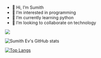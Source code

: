 - 👋 Hi, I’m Sumith 
- 👀 I’m interested in programming
- 🌱 I’m currently learning python
- 💞️ I’m looking to collaborate on technology

![](https://komarev.com/ghpvc/?username=Sumithgithub123)



![Sumith Ev's GitHub stats](https://github-readme-stats.vercel.app/api?username=Sumithgithub123&show_icons=true&theme=tokyonight)



[![Top Langs](https://github-readme-stats.vercel.app/api/top-langs/?username=Sumithgithub123&layout=compact)](https://github.com/Sumithgithub123/github-readme-stats)



<!---
Sumithgithub123/Sumithgithub123 is a ✨ special ✨ repository because its `README.md` (this file) appears on your GitHub profile.
You can click the Preview link to take a look at your changes.
--->
